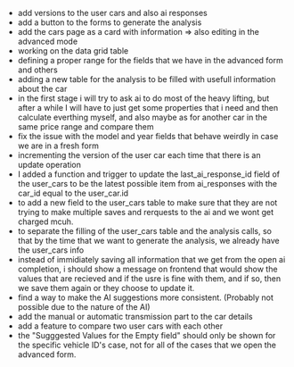- add versions to the user cars and also ai responses
- add a button to the forms to generate the analysis
- add the cars page as a card with information => also editing in the advanced mode
- working on the data grid table
- defining a proper range for the fields that we have in the advanced form and others
- adding a new table for the analysis to be filled with usefull information about the car
- in the first stage i will try to ask ai to do most of the heavy lifting, but after a while I will have to just get some properties that i need and then calculate everthing myself, and also maybe as for another car in the same price range and compare them
- fix the issue with the model and year fields that behave weirdly in case we are in a fresh form
- incrementing the version of the user car each time that there is an update operation
- I added a function and trigger to update the last_ai_response_id field of the user_cars to be the latest possible item from ai_responses with the car_id equal to the user_car.id
- to add a new field to the user_cars table to make sure that they are not trying to make multiple saves and rerquests to the ai and we wont get charged mcuh.
- to separate the filling of the user_cars table and the analysis calls, so that by the time that we want to generate the analysis, we already have the user_cars info
- instead of immidiately saving all information that we get from the open ai completion, i should show a message on frontend that would show the values that are recieved and if the usre is fine with them, and if so, then we save them again or they choose to update it.
- find a way to make the AI suggestions more consistent. (Probably not possible due to the nature of the AI)
- add the manual or automatic transmission part to the car details
- add a feature to compare two user cars with each other
- the "Sugggested Values for the Empty field" should only be shown for the specific vehicle ID's case, not for all of the cases that we open the advanced form.